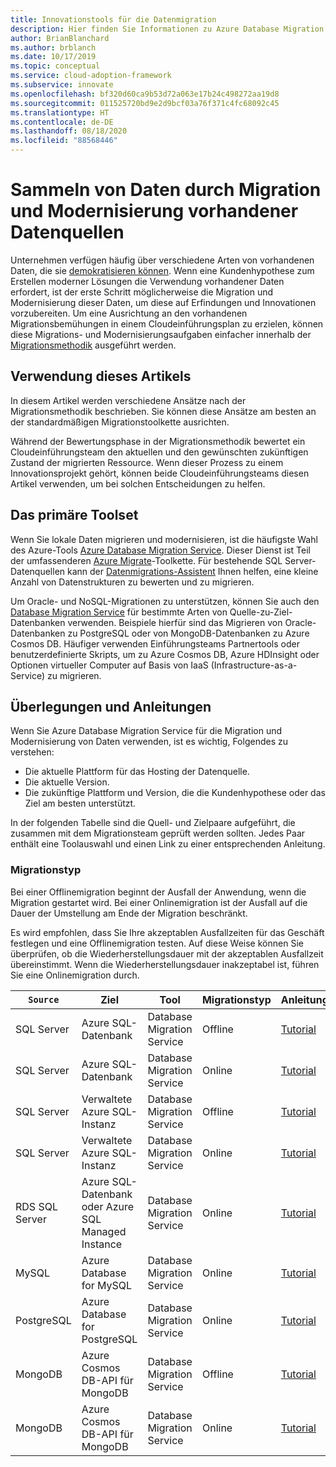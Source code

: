 ```yaml
---
title: Innovationstools für die Datenmigration
description: Hier finden Sie Informationen zu Azure Database Migration Service sowie zu anderen Tools für die Migration und Modernisierung von Daten, um für Cloudentwicklungen und -innovationen gerüstet zu sein.
author: BrianBlanchard
ms.author: brblanch
ms.date: 10/17/2019
ms.topic: conceptual
ms.service: cloud-adoption-framework
ms.subservice: innovate
ms.openlocfilehash: bf320d60ca9b53d72a063e17b24c498272aa19d8
ms.sourcegitcommit: 011525720bd9e2d9bcf03a76f371c4fc68092c45
ms.translationtype: HT
ms.contentlocale: de-DE
ms.lasthandoff: 08/18/2020
ms.locfileid: "88568446"
---
```

# <a name="collect-data-through-the-migration-and-modernization-of-existing-data-sources"></a>Sammeln von Daten durch Migration und Modernisierung vorhandener Datenquellen

Unternehmen verfügen häufig über verschiedene Arten von vorhandenen Daten, die sie [demokratisieren können](../considerations/data.md). Wenn eine Kundenhypothese zum Erstellen moderner Lösungen die Verwendung vorhandener Daten erfordert, ist der erste Schritt möglicherweise die Migration und Modernisierung dieser Daten, um diese auf Erfindungen und Innovationen vorzubereiten. Um eine Ausrichtung an den vorhandenen Migrationsbemühungen in einem Cloudeinführungsplan zu erzielen, können diese Migrations- und Modernisierungsaufgaben einfacher innerhalb der [Migrationsmethodik](../../migrate/index.md) ausgeführt werden.

## <a name="use-of-this-article"></a>Verwendung dieses Artikels

In diesem Artikel werden verschiedene Ansätze nach der Migrationsmethodik beschrieben. Sie können diese Ansätze am besten an der standardmäßigen Migrationstoolkette ausrichten.

Während der Bewertungsphase in der Migrationsmethodik bewertet ein Cloudeinführungsteam den aktuellen und den gewünschten zukünftigen Zustand der migrierten Ressource. Wenn dieser Prozess zu einem Innovationsprojekt gehört, können beide Cloudeinführungsteams diesen Artikel verwenden, um bei solchen Entscheidungen zu helfen.

## <a name="primary-toolset"></a>Das primäre Toolset

Wenn Sie lokale Daten migrieren und modernisieren, ist die häufigste Wahl des Azure-Tools [Azure Database Migration Service](/azure/dms). Dieser Dienst ist Teil der umfassenderen [Azure Migrate](/azure/migrate/migrate-services-overview)-Toolkette. Für bestehende SQL Server-Datenquellen kann der [Datenmigrations-Assistent](/sql/dma/dma-overview) Ihnen helfen, eine kleine Anzahl von Datenstrukturen zu bewerten und zu migrieren.

Um Oracle- und NoSQL-Migrationen zu unterstützen, können Sie auch den [Database Migration Service](/azure/dms) für bestimmte Arten von Quelle-zu-Ziel-Datenbanken verwenden. Beispiele hierfür sind das Migrieren von Oracle-Datenbanken zu PostgreSQL oder von MongoDB-Datenbanken zu Azure Cosmos DB. Häufiger verwenden Einführungsteams Partnertools oder benutzerdefinierte Skripts, um zu Azure Cosmos DB, Azure HDInsight oder Optionen virtueller Computer auf Basis von IaaS (Infrastructure-as-a-Service) zu migrieren.

## <a name="considerations-and-guidance"></a>Überlegungen und Anleitungen

Wenn Sie Azure Database Migration Service für die Migration und Modernisierung von Daten verwenden, ist es wichtig, Folgendes zu verstehen:

- Die aktuelle Plattform für das Hosting der Datenquelle.
- Die aktuelle Version.
- Die zukünftige Plattform und Version, die die Kundenhypothese oder das Ziel am besten unterstützt.

In der folgenden Tabelle sind die Quell- und Zielpaare aufgeführt, die zusammen mit dem Migrationsteam geprüft werden sollten. Jedes Paar enthält eine Toolauswahl und einen Link zu einer entsprechenden Anleitung.

### <a name="migration-type"></a>Migrationstyp

Bei einer Offlinemigration beginnt der Ausfall der Anwendung, wenn die Migration gestartet wird. Bei einer Onlinemigration ist der Ausfall auf die Dauer der Umstellung am Ende der Migration beschränkt.

Es wird empfohlen, dass Sie Ihre akzeptablen Ausfallzeiten für das Geschäft festlegen und eine Offlinemigration testen. Auf diese Weise können Sie überprüfen, ob die Wiederherstellungsdauer mit der akzeptablen Ausfallzeit übereinstimmt. Wenn die Wiederherstellungsdauer inakzeptabel ist, führen Sie eine Onlinemigration durch.

| `Source`  | Ziel  | Tool  | Migrationstyp | Anleitungen |
|---|---|---|---|---|
| SQL Server | Azure SQL-Datenbank | Database Migration Service | Offline | [Tutorial](/azure/dms/tutorial-sql-server-to-azure-sql) |
| SQL Server | Azure SQL-Datenbank | Database Migration Service | Online | [Tutorial](/azure/dms/tutorial-sql-server-azure-sql-online) |
| SQL Server | Verwaltete Azure SQL-Instanz | Database Migration Service | Offline | [Tutorial](/azure/dms/tutorial-sql-server-to-managed-instance) |
| SQL Server | Verwaltete Azure SQL-Instanz | Database Migration Service | Online | [Tutorial](/azure/dms/tutorial-sql-server-managed-instance-online) |
| RDS SQL Server | Azure SQL-Datenbank oder Azure SQL Managed Instance | Database Migration Service | Online | [Tutorial](/azure/dms/tutorial-rds-sql-server-azure-sql-and-managed-instance-online) |
| MySQL | Azure Database for MySQL | Database Migration Service | Online | [Tutorial](/azure/dms/tutorial-mysql-azure-mysql-online) |
| PostgreSQL | Azure Database for PostgreSQL | Database Migration Service | Online | [Tutorial](/azure/dms/tutorial-postgresql-azure-postgresql-online) |
| MongoDB | Azure Cosmos DB-API für MongoDB | Database Migration Service | Offline | [Tutorial](/azure/dms/tutorial-mongodb-cosmos-db) |
| MongoDB | Azure Cosmos DB-API für MongoDB | Database Migration Service | Online | [Tutorial](/azure/dms/tutorial-mongodb-cosmos-db-online) |
